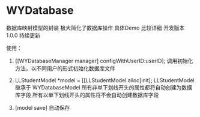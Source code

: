 # WYDatabase
数据库映射模型的封装 极大简化了数据库操作 具体Demo 比较详细
开发版本1.0.0 持续更新



使用：
1.  [[WYDatabaseManager manager] configWithUserID:userID];
    调用初始化方法，以不同用户的形式初始化数据库文件

2.  LLStudentModel *model = [[LLStudentModel alloc]init];
    LLStudentModel 继承于 WYDatabaseModel 
    所有非单下划线开头的属性都将自动创建为数据库字段
    所有以单下划线开头的属性将不会自动创建数据库字段

3.  [model save]
    自动保存
